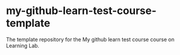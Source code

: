# my-github-learn-test-course-template
The template repository for the My github learn test course course on Learning Lab.
